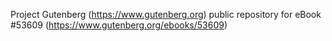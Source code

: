 Project Gutenberg (https://www.gutenberg.org) public repository for
eBook #53609 (https://www.gutenberg.org/ebooks/53609)
